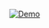 [![Demo](https://img.youtube.com/vi/CfLZkG45hug/0.jpg)](https://www.youtube.com/watch?v=CfLZkG45hug)
